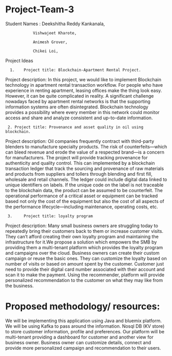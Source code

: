 # Project-Team-3

Student Names : Deekshitha Reddy Kankanala,

                Vishwajeet Kharote,
                
                Animesh Grover,
                
                Chikei Loi,

Project Ideas


      1.	Project​ ​title​: Blockchain-Apartment Rental Project.

Project description:​ In this project, we would like to implement Blockchain technology in apartment rental transaction workflow. For people who have experience in renting apartment, leasing offices make the thing look easy. However, it can be quite complicated in reality. A significant challenge nowadays faced by apartment rental networks is that the supporting information systems are often disintegrated. Blockchain technology provides a possibility where every member in this network could monitor access and share and analyze consistent and up-to-date information.

     2.	Project​ ​title​: Provenance and asset quality in oil using blockchain.
Project description:​ Oil companies frequently contract with third-party blenders to manufacture specialty products. The risk of counterfeits—which can bleed revenue and erode the value of a respected brand—is a concern for manufacturers. The project will provide tracking provenance for authenticity and quality control. This can implemented by a blockchain transaction ledger that track the sourcing and provenance of raw materials and products from suppliers and tollers through blending and first fill, wholesale and retail channels. The ledger could include digital data linked to unique identifiers on labels. If the unique code on the label is not traceable to the blockchain data, the product can be assumed to be counterfeit. 
The operational performance of a critical asset or equipment can be tracked based not only the cost of the equipment but also the cost of all aspects of the performance lifecycle—including maintenance, operating costs, etc.	


     3.     Project​ ​title​: loyalty program
 Project description:​ Many small business owners are struggling today to    repeatedly bring their customers back to them or increase customer visits. They can’t afford creating their own loyalty program and maintaining the infrastructure for it.We propose a solution which empowers the SMB by providing them a multi-tenant
platform which provides the loyalty program and campaigns over the cloud. Business
owners can create their custom campaign or reuse the basic ones. They can
customize the loyalty based on number of visits or based on amount spent by the
customer.
Customer just need to provide their digital card number associated with their account
and scan it to make the payment. Using the recommender, platform will provide
personalized recommendation to the customer on what they may like from the
business.

# Proposed​ ​methodology/ ​ ​resources: 
We will be implementing this application using Java and bluemix platform. We will be using Kafka to pass around the information.
Nosql DB (KV store) to store customer information, profile and preferences.
Our platform will be multi-tenant providing a dashboard for customer and another
view for business owner. Business owner can customize details, connect and
provide more personalized campaign and recommendation to their users.

